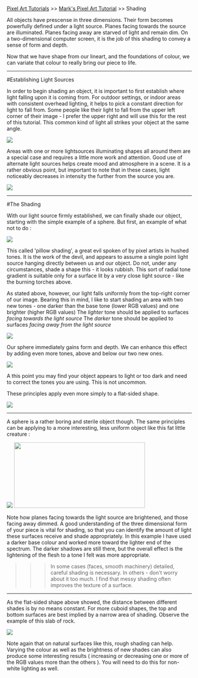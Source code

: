 [Pixel Art Tutorials](tutorials.md) >> [Mark's Pixel Art Tutorial](mark.md) >> Shading

All objects have prescense in three dimensions. Their form becomes powerfully defined under a light source. Planes facing towards the source are illuminated. Planes facing away are starved of light and remain dim. On a two-dimensional computer screen, it is the job of this shading to convey a sense of form and depth. 

Now that we have shape from our lineart, and the foundations of colour, we can variate that colour to really bring our piece to life. 

---

#Establishing Light Sources

In order to begin shading an object, it is important to first establish where light falling upon it is coming from.
For outdoor settings, or indoor areas with consistent overhead lighting, it helps to pick a constant direction for light to fall from. Some people like their light to fall from the upper left corner of their image - I prefer the upper right and will use this for the rest of this tutorial.
This common kind of light all strikes your object at the same angle.

![][lightsource]

Areas with one or more lightsources illuminating shapes all around them are a special case and requires a little more work and attention. Good use of alternate light sources helps create mood and atmosphere in a scene. It is a rather obvious point, but important to note that in these cases, light noticeably decreases in intensity the further from the source you are.

![][egypt]

---

#The Shading

With our light source firmly established, we can finally shade our object, starting with the simple example of a sphere.
But first, an example of what not to do :

![][pillow]

This called 'pillow shading', a great evil spoken of by pixel artists in hushed tones. It is the work of the devil, and appears to assume a single point light source hanging directly between us and our object.
Do not, under any circumstances, shade a shape this - it looks rubbish. This sort of radial tone gradient is suitable only for a surface lit by a very close light source - like the burning torches above.


As stated above, however, our light falls uniformly from the top-right corner of our image. Bearing this in mind, I like to start shading an area with two new tones - one darker than the base tone (lower RGB values) and one brighter (higher RGB values)
The *lighter* tone should be applied to surfaces *facing towards the light source*
The *darker* tone should be applied to surfaces *facing away from the light source*

![][shading1]

Our sphere immediately gains form and depth. We can enhance this effect by adding even more tones, above and below our two new ones.

![][shading2]

A this point you may find your object appears to light or too dark and need to correct the tones you are using. This is not uncommon.

These principles apply even more simply to a flat-sided shape.

![][cuboid]

---

A sphere is a rather boring and sterile object though. The same principles can be applying to a more interesting, less uniform object like this fat little creature :

![][fatfella]
<img src="/pixelart/images/fatfella.gif" width="356" height="178">

Note how planes facing towards the light source are brightened, and those facing away dimmed. A good understanding of the three dimensional form of your piece is vital for shading, so that you can identify the amount of light these surfaces receive and shade appropriately.
In this example I have used a darker base colour and worked more toward the lighter end of the spectrum. The darker shadows are still there, but the overall effect is the lightening of the flesh to a tone I felt was more appropriate.

>>> In some cases (faces, smooth machinery) detailed, careful shading is necessary. In others - don't worry about it too much. I find that messy shading often improves the texture of a surface.

---

As the flat-sided shape above showed, the distance between different shades is by no means constant.
For more cuboid shapes, the top and bottom surfaces are best implied by a narrow area of shading. Observe the example of this slab of rock.

![][rocky]

Note again that on natural surfaces like this, rough shading can help.
Varying the colour as well as the brightness of new shades can also produce some interesting results ( increasing or decreasing one or more of the RGB values more than the others ). You will need to do this for non-white lighting as well.

[lightsource]: /pixelart/images/mark_lightsou.gif
[egypt]: /pixelart/images/mark_egypt.gif
[pillow]: /pixelart/images/mark_pillow.gif
[shading1]: /pixelart/images/mark_shading1.gif
[shading2]: /pixelart/images/mark_shading2.gif
[cuboid]: /pixelart/images/mark_cuboid.gif
[fatfella]: /pixelart/images/mark_fatfella.gif
[rocky]: /pixelart/images/mark_rocky.gif
